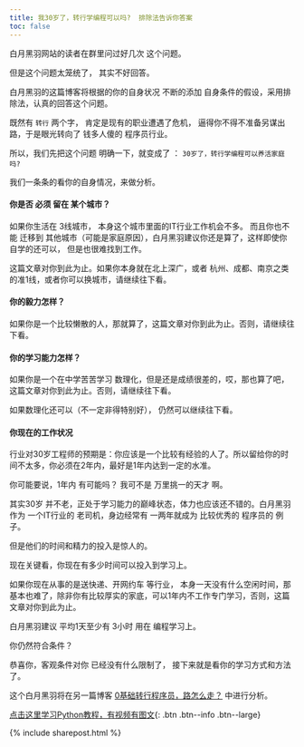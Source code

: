 ```yaml
---
title: 我30岁了，转行学编程可以吗?  排除法告诉你答案
toc: false
---
```



白月黑羽网站的读者在群里问过好几次 这个问题。

但是这个问题太笼统了， 其实不好回答。

白月黑羽的这篇博客将根据的你的自身状况 不断的添加 自身条件的假设，采用排除法，认真的回答这个问题。

既然有  ```转行``` 两个字， 肯定是现有的职业遭遇了危机，  逼得你不得不准备另谋出路，于是眼光转向了 钱多人傻的 程序员行业。


所以，我们先把这个问题  明确一下，就变成了 ：  ```30岁了，转行学编程可以养活家庭吗?``` 

我们一条条的看你的自身情况，来做分析。

#### 你是否 必须 留在 某个城市？

如果你生活在 3线城市， 本身这个城市里面的IT行业工作机会不多。 而且你也不能 迁移到 其他城市（可能是家庭原因），白月黑羽建议你还是算了，这样即使你自学的还可以， 但是也很难找到工作。

这篇文章对你到此为止。如果你本身就在北上深广，或者 杭州、成都、南京之类的准1线，或者你可以换城市，请继续往下看。

#### 你的毅力怎样？

如果你是一个比较懒散的人，那就算了，这篇文章对你到此为止。否则，请继续往下看。

#### 你的学习能力怎样？

如果你是一个在中学苦苦学习 数理化，但是还是成绩很差的，哎，那也算了吧，这篇文章对你到此为止。否则，请继续往下看。

如果数理化还可以（不一定非得特别好）， 仍然可以继续往下看。

#### 你现在的工作状况

行业对30岁工程师的预期是：你应该是一个比较有经验的人了。所以留给你的时间不太多，你必须在2年内，最好是1年内达到一定的水准。

你可能要说，1年内 有可能吗？ 我可不是 万里挑一的天才 啊。

其实30岁 并不老，正处于学习能力的巅峰状态，体力也应该还不错的。白月黑羽作为 一个IT行业的 老司机，身边经常有 一两年就成为 比较优秀的 程序员的 例子。

但是他们的时间和精力的投入是惊人的。 

现在关键看，你现在有多少时间可以投入到学习上。

如果你现在从事的是送快递、开网约车 等行业， 本身一天没有什么空闲时间，那基本也难了，除非你有比较厚实的家底，可以1年内不工作专门学习，否则，这篇文章对你到此为止。

白月黑羽建议 平均1天至少有 3小时 用在 编程学习上。

你仍然符合条件？

恭喜你，客观条件对你 已经没有什么限制了， 接下来就是看你的学习方式和方法了。

这个白月黑羽将在另一篇博客 <a target='_blank' href='http://www.python3.vip/doc/blog/python/2019011501/'> 0基础转行程序员，路怎么走？</a> 中进行分析。


[点击这里学习Python教程，有视频有图文](/doc/tutorial/python/0001/){: .btn .btn--info .btn--large}


{% include sharepost.html %}